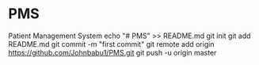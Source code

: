 # PMS
Patient Management System 
echo "# PMS" >> README.md
git init
git add README.md
git commit -m "first commit"
git remote add origin https://github.com/Johnbabu1/PMS.git
git push -u origin master
